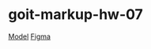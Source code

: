 # goit-markup-hw-07
[Model](https://kulykalexander.github.io/goit-markup-hw-07/)
[Figma](https://www.figma.com/file/1ehrLBauvVFu4mVhxsHzyZ/Web-Studio-(Version-2.1)?node-id=3%3A7653)
